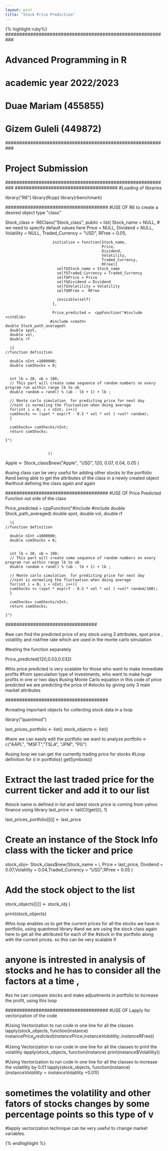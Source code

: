 ```yaml
---
layout: post
title: "Stock Price Prediction"
---
```




{% highlight ruby%}
###########################################################
#                    Advanced Programming in R
#                    academic year 2022/2023                 
#                       Duae Mariam (455855)
#                       Gizem Guleli (449872)   
########################################################### 


# Project Submission                                   
########################################################### 
#####################################
#Loading of libraries

library("R6")
library(Rcpp)
library(rbenchmark)

#####################################
#USE OF R6 to create a desired object type "class"


Stock_class <- R6Class("Stock_class",
                       public = list(
                         Stock_name = NULL, # we need to specify default values here
                         Price = NULL,
                         Dividend = NULL,
                         Volatility = NULL,
                         Traded_Currency = "USD",
                         RFree = 0.05,
                         
                         initialize = function(Stock_name,
                                               Price,
                                               Dividend,
                                               Volatility,
                                               Traded_Currency,
                                               RFree){
                           self$Stock_name = Stock_name
                           self$Traded_Currency = Traded_Currency
                           self$Price = Price
                           self$Dividend = Dividend
                           self$Volatility = Volatility
                           self$RFree =  RFree
                           
                           invisible(self) 
                         },
                         
                         Price_predicted =  cppFunction("#include <cstdlib>
                        #include <cmath>
    double Stock_path_averaged(
      double spot,
      double vol,
      double rf
        
      ){
    //function definition
    
      double nInt =1000000;
      double cumShocks = 0;
      
      
      int lb = 20, ub = 100;
      // This part will create some sequence of random numbers on every program run within range lb to ub
      double random = rand() % (ub - lb + 1) + lb ;
      
      // Monte carlo simulation  for predicting price for next day
      //nint is normaling the fluctuation when doing average
      for(int i = 0; i < nInt; i++){
      cumShocks += (spot * exp(rf - 0.5 * vol * vol ) +vol* random);
      }
      
      cumShocks= cumShocks/nInt;
      return cumShocks;
      
    }")
                         
                         
                       ))
Apple <- Stock_class$new("Apple", "USD", 120, 0.07, 0.04, 0.05 )

#using class can be very useful for adding other stocks to the portfolio
#and being able to get the attributes of the class in a newly created object
#without defining the class again and again


#####################################
#USE OF Price Predicted Function out side of the class

Price_predicted =  cppFunction("#include <cstdlib>
                        #include <cmath>
    double Stock_path_averaged(
      double spot,
      double vol,
      double rf
        
      ){
    //function definition
    
      double nInt =1000000;
      double cumShocks = 0;
      
      
      int lb = 20, ub = 100;
      // This part will create some sequence of random numbers on every program run within range lb to ub
      double random = rand() % (ub - lb + 1) + lb ;
      
      // Monte carlo simulation  for predicting price for next day
      //nint is normaling the fluctuation when doing average
      for(int i = 0; i < nInt; i++){
      cumShocks += (spot * exp(rf - 0.5 * vol * vol ) +vol* random/100);
      }
      
      cumShocks= cumShocks/nInt;
      return cumShocks;
      
    }")





#################################

#we can find the predicted price of any stock using 3 attributes, spot price , volatility and riskfree rate which are used in the monte carlo simulation 

#testing the function separately

Price_predicted(120,0.03,0.032)

#this price predicted is very scalable for those who want to make immediate profits 
#from speculation type of investments, who want to make huge profits in one or two days
#using Monte Carlo equation in this code of price predicted we are predicting the price of 
#stocks by giving only 3 main market attributes






#####################################

#creating important objects for collecting stock data in a loop

library("quantmod")

last_prices_portfolio <- list()
stock_objects <- list()

#here we can easily edit the portfolio we want to analyze
portfolio <- c("AAPL", "MSFT","TSLA", "JPM", "PG")

#using loop we can get the currently trading price for stocks
#Loop definition
for (i in portfolio){
  getSymbols(i)
  
  # Extract the last traded price for the current ticker and add it to our list
  #stock name is defined in list and latest stock price is coming from yahoo finance using library
  last_price <- tail(Cl(get(i)), 1)
  
  last_prices_portfolio[[i]] <- last_price
  
  # Create an instance of the Stock Info class with the ticker and price
  stock_obj<- Stock_class$new(Stock_name = i, Price = last_price, Dividend =  0.07,Volatility =  0.04,Traded_Currency =  "USD",RFree =  0.05 )
  
  # Add the stock object to the list
  stock_objects[[i]] <- stock_obj
}

print(stock_objects)

#this loop enables us to get the current prices for all the stocks we have in portfolio, using quantmod library
#and we are using the stock class again here to get all the attributed for each of the 
#stock in the portfolio along with the current prices. so this can be very scalable if
# anyone is intrested in analysis of stocks and he has to consider all the factors at a time , 
#so he can compare stocks and make adjustments in portfolio to increase the profit, using this loop





#####################################
#USE OF Lapply for vectorization of the code


#Using Vectorization to run code in one line for all the classes
lapply(stock_objects, function(instance) instance$Price_predicted(instance$Price,instance$Volatility, instance$RFree))

#Using Vectorization to run code in one line for all the classes to print the volatility
lapply(stock_objects, function(instance) print(instance$Volatility))

#Using Vectorization to run code in one line for all the classes to increase the volatility by 0.01
lapply(stock_objects, function(instance) (instance$Volatility= instance$Volatility +0.01))

# sometimes the volatility and other fators of stocks changes by some percentage points so this type of v
#lapply vectorization technique can be very useful to change market variables.




{% endhighlight %}
